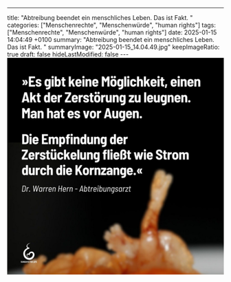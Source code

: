 ---
title: "Abtreibung beendet ein menschliches Leben. Das ist Fakt. "
categories: ["Menschenrechte", "Menschenwürde", "human rights"]
tags: ["Menschenrechte", "Menschenwürde", "human rights"]
date: 2025-01-15 14:04:49 +0100
summary: "Abtreibung beendet ein menschliches Leben. Das ist Fakt. "
summaryImage: "2025-01-15_14.04.49.jpg"
keepImageRatio: true
draft: false
hideLastModified: false
---[![Abtreibung beendet ein menschliches Leben. Das ist Fakt. ](2025-01-15_14.04.49.jpg "Abtreibung beendet ein menschliches Leben. Das ist Fakt. ")](https://www.sundaysforlife.org/de)